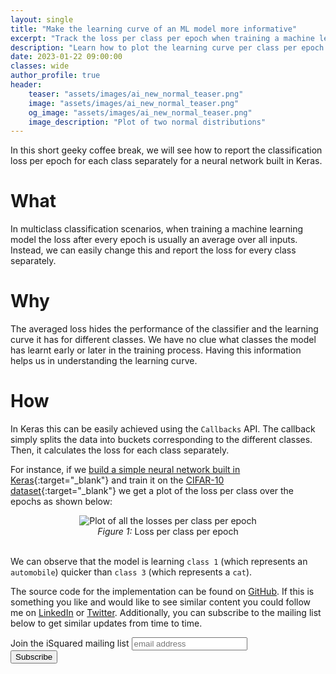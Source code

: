 ```yaml
---
layout: single
title: "Make the learning curve of an ML model more informative"
excerpt: "Track the loss per class per epoch when training a machine learning model to reveal the learning curve for different classes."
description: "Learn how to plot the learning curve per class per epoch of a neural network in Keras using the Keras Callbacks API"
date: 2023-01-22 09:00:00
classes: wide
author_profile: true
header:
    teaser: "assets/images/ai_new_normal_teaser.png"
    image: "assets/images/ai_new_normal_teaser.png"
    og_image: "assets/images/ai_new_normal_teaser.png"
    image_description: "Plot of two normal distributions"
---
```


In this short geeky coffee break, we will see how to report the classification loss per epoch for each class separately
for a neural network built in Keras.

# What
In multiclass classification scenarios, when training a machine learning model the loss after every epoch is usually an
average over all inputs. Instead, we can easily change this and report the loss for every class separately.

# Why
The averaged loss hides the performance of the classifier and the learning curve it has for different classes. We 
have no clue what classes the model has learnt early or later in the training process. Having this information helps
us in understanding the learning curve.

# How
In Keras this can be easily achieved using the `Callbacks` API. The callback simply splits the data into buckets
corresponding to the different classes. Then, it calculates the loss for each class separately.

For instance, if we [build a simple neural network built in Keras](https://github.com/IlievskiV/Amusive-Blogging-N-Coding/blob/master/Visualizations/loss_per_class.ipynb){:target="_blank"} 
and train it on the [CIFAR-10 dataset](https://www.cs.toronto.edu/~kriz/cifar.html){:target="_blank"} we get a plot of the loss per
class over the epochs as shown below:

<center>
    <img data-src="{{ site.url }}{{ site.baseurl }}/assets/images/loss_per_class.png" class="lazyload" alt="Plot of all the losses per class per epoch"/>
    <br/>
    <span class="caption text-muted">
        <i>Figure 1:</i> Loss per class per epoch
    </span>
</center>
<br/>

We can observe that the model is learning `class 1` (which represents an `automobile`) quicker than `class 3` (which represents a `cat`).


The source code for the implementation can be found on <a href="https://github.com/IlievskiV/Amusive-Blogging-N-Coding/blob/master/Visualizations/loss_per_class.ipynb" target="_blank">GitHub</a>.
If this is something you like and would like to see similar content you could follow me on <a href="https://www.linkedin.com/in/vilievski/" target="_blank" rel="noopener">LinkedIn</a>
or <a href="https://twitter.com/VladOsaurus" target="_blank" rel="noopener">Twitter</a>. Additionally, you can subscribe to the mailing list below to get similar updates from time to time.


<link href="//cdn-images.mailchimp.com/embedcode/horizontal-slim-10_7.css" rel="stylesheet" type="text/css">
<link href="/assets/css/mailchimp.css">
<div id="mc_embed_signup">
<form action="https://digital.us19.list-manage.com/subscribe/post?u=cb9dbe40387c27177a25de80f&amp;id=08bda6f8e0" method="post" id="mc-embedded-subscribe-form" name="mc-embedded-subscribe-form" class="validate" target="_blank" novalidate>
    <div id="mc_embed_signup_scroll">
	<label for="mce-EMAIL">Join the iSquared mailing list</label>
	<input type="email" value="" name="EMAIL" class="email" id="mce-EMAIL" placeholder="email address" required>
    <!-- real people should not fill this in and expect good things - do not remove this or risk form bot signups-->
    <div style="position: absolute; left: -5000px;" aria-hidden="true"><input type="text" name="b_cb9dbe40387c27177a25de80f_08bda6f8e0" tabindex="-1" value=""></div>
    <div class="clear"><input type="submit" value="Subscribe" name="subscribe" id="mc-embedded-subscribe" class="button"></div>
    </div>
</form>
</div>
<br/>
